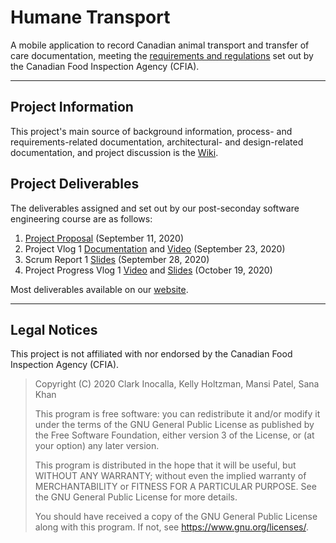 # Humane Transport

A mobile application to record Canadian animal transport and transfer of care documentation, meeting the [requirements and regulations](https://www.inspection.gc.ca/animal-health/humane-transport/eng/1300460032193/1300460096845) set out by the Canadian Food Inspection Agency (CFIA).

***

## Project Information

This project's main source of background information, process- and requirements-related documentation, architectural- and design-related documentation, and project discussion is the [Wiki](https://github.com/holtzmak/Humane-Transport/wiki).

## Project Deliverables 

The deliverables assigned and set out by our post-seconday software engineering course are as follows:
1. [Project Proposal](https://github.com/holtzmak/Humane-Transport/wiki/Project-Proposal-Document) (September 11, 2020)
1. Project Vlog 1 [Documentation](https://github.com/holtzmak/Humane-Transport/wiki/Project-Vlog-1-Documentation) and [Video](https://www.youtube.com/watch?v=yEHSdMMVPaU) (September 23, 2020)
1. Scrum Report 1 [Slides](https://sanakhan1997.github.io/Humane-Transport/) (September 28, 2020)
1. Project Progress Vlog 1 [Video](https://www.youtube.com/watch?v=9OWY6PUYiAg) and [Slides](https://sanakhan1997.github.io/Humane-Transport/) (October 19, 2020)

Most deliverables available on our [website](https://sanakhan1997.github.io/Humane-Transport/).

***

## Legal Notices

This project is not affiliated with nor endorsed by the Canadian Food Inspection Agency (CFIA).

> Copyright (C) 2020  Clark Inocalla, Kelly Holtzman, Mansi Patel, Sana Khan
>
> This program is free software: you can redistribute it and/or modify
it under the terms of the GNU General Public License as published by
the Free Software Foundation, either version 3 of the License, or
(at your option) any later version.
> 
> This program is distributed in the hope that it will be useful,
but WITHOUT ANY WARRANTY; without even the implied warranty of
MERCHANTABILITY or FITNESS FOR A PARTICULAR PURPOSE.  See the
GNU General Public License for more details.
>
> You should have received a copy of the GNU General Public License
along with this program.  If not, see <https://www.gnu.org/licenses/>.
